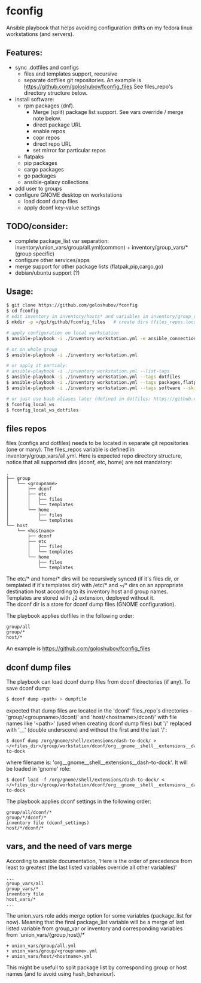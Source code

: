# fconfig
Ansible playbook that helps avoiding configuration drifts on my fedora linux workstations (and servers).

## Features:
- sync .dotfiles and configs
  - files and templates support, recursive
  - separate dotfiles git repositories. An example is https://github.com/goloshubov/fconfig_files See files_repo's directory structure below.
- install software:
  - rpm packages (dnf). 
    - Merge (split) package list support. See vars override / merge note below.
    - direct package URL
    - enable repos
    - copr repos
    - direct repo URL
    - set mirror for particular repos
  - flatpaks
  - pip packages
  - cargo packages
  - go packages
  - ansible-galaxy collections
- add user to groups
- configure GNOME desktop on workstations 
  - load dconf dump files
  - apply dconf key-value settings

## TODO/consider:
- complete package_list var separation: inventory/union_vars/group/all.yml(common) + inventory/group_vars/*(group specific)
- configure other services/apps
- merge support for other package lists (flatpak,pip,cargo,go)
- debian/ubuntu support (?)

## Usage:
```bash
$ git clone https://github.com/goloshubov/fconfig
$ cd fconfig
# edit inventory in inventory/hosts* and variables in inventory/group_vars/*, inventory/union_vars/*
$ mkdir -p ~/git/github/fconfig_files   # create dirs (files_repos.localpath variables)

# apply configuration on local workstation
$ ansible-playbook -i ./inventory workstation.yml -e ansible_connection=local --limit $(hostname)

# or on whole group
$ ansible-playbook -i ./inventory workstation.yml

# or apply it partialy:
# ansible-playbook -i ./inventory workstation.yml --list-tags
$ ansible-playbook -i ./inventory workstation.yml --tags dotfiles
$ ansible-playbook -i ./inventory workstation.yml --tags packages,flatpaks
$ ansible-playbook -i ./inventory workstation.yml --tags software --skip-tags cargo

# or just use bash aliases later (defined in dotfiles: https://github.com/goloshubov/fconfig_files/blob/main/group/all/home/files/.bashrc.d/aliases.sh)
$ fconfig_local_ws
$ fconfig_local_ws_dotfiles
```

## files repos
files (configs and dotfiles) needs to be located in separate git repositories (one or many). The files_repos variable is defined in inventory/group_vars/all.yml. Here is expected repo directory structure, notice that all supported dirs (dconf, etc, home) are not mandatory:
```
.
├── group
│   └── <groupname>
│       ├── dconf
│       ├── etc
│       │   ├── files
│       │   └── templates
│       └── home
│           ├── files
│           └── templates
└── host
    └── <hostname>
        ├── dconf
        ├── etc
        │   ├── files
        │   └── templates
        └── home
            ├── files
            └── templates
```
The etc/* and home/* dirs will be recursively synced (if it's files dir, or templated if it's templates dir) with /etc/* and ~/* dirs on an appropriate destination host according to its inventory host and group names.\
Templates are stored with .j2 extension, deployed without it.\
The dconf dir is a store for dconf dump files (GNOME configuration).

The playbook applies dotfiles in the following order:
```
group/all
group/*
host/*
```
An example is https://github.com/goloshubov/fconfig_files

## dconf dump files

The playbook can load dconf dump files from dconf directories (if any). To save dconf dump:
```bash
$ dconf dump <path> > dumpfile
```
expected that dump files are located in the 'dconf' files_repo's directories - 'group/\<groupname\>/dconf/' and 'host/\<hostname\>/dconf/' with file names like '\<path\>' (used when creating dconf dump files) but '/' replaced with '__' (double underscore) and without the first and the last '/'\:
```
$ dconf dump /org/gnome/shell/extensions/dash-to-dock/ > ~/<files_dir>/group/workstation/dconf/org__gnome__shell__extensions__dash-to-dock
```
where filename is: 'org__gnome__shell__extensions__dash-to-dock'. It will be loaded in 'gnome' role:
```
$ dconf load -f /org/gnome/shell/extensions/dash-to-dock/ < ~/<files_dir>/group/workstation/dconf/org__gnome__shell__extensions__dash-to-dock
```
The playbook applies dconf settings in the following order:
```
group/all/dconf/*
group/*/dconf/*
inventory file (dconf_settings)
host/*/dconf/*
```


## vars, and the need of vars merge

According to ansible documentation,
'Here is the order of precedence from least to greatest (the last listed variables override all other variables)'
```
...
group_vars/all
group_vars/*
inventory file
host_vars/*
...
```

The union_vars role adds merge option for some variables (package_list for now).
Meaning that the final package_list variable will be a merge of last listed variable from group_var or inventory and corresponding variables from 'union_vars/{group,host}/*
```
+ union_vars/group/all.yml
+ union_vars/group/<groupname>.yml
+ union_vars/host/<hostname>.yml
```

This might be usefull to split package list by corresponding group or host names (and to avoid using hash_behaviour).

